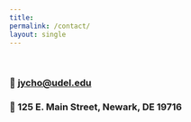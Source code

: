 ```yaml
---
title: 
permalink: /contact/
layout: single
---
```

<br>

### &#x1F4E7;  <a href="mailto:jycho@udel.edu">jycho@udel.edu</a>

### &#x1F4CD; 125 E. Main Street, Newark, DE 19716

